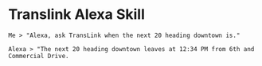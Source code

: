 # Translink Alexa Skill

```
Me > "Alexa, ask TransLink when the next 20 heading downtown is."

Alexa > "The next 20 heading downtown leaves at 12:34 PM from 6th and Commercial Drive.
```
